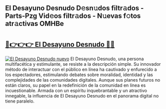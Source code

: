 ## El Desayuno Desnudo D𝚎sn𝚞dos filtr𝚊dos - Parts-Pzg Vid𝚎os filtr𝚊dos - N𝚞evas f𝚘tos atr𝚊ctivas OMHBe

# <h2><a href="http://mb4119j.tromn.icu/?c=El+Desayuno+Desnudo">🔗👉👉👉 El Desayuno Desnudo 🔗🔗</a></h2>

[![El Desayuno Desnudo nuevo](https://i.imgur.com/pEAQMta.gif)](http://mb4119j.tromn.icu/?c=El+Desayuno+Desnudo)
El Desayuno Desnudo, una persona multifacética y estimulante, se resiste a la descripción simple. Su innovador método de interactuar con el público en línea ha cautivado y enfurecido a los espectadores, estimulando debates sobre moralidad, identidad y las complejidades de las comunidades digitales. Aunque sus planes futuros no están claros, su papel en la redefinición de la comunidad en línea es incuestionable. Armada con un espíritu inquebrantable y un atractivo innegable, la influencia de El Desayuno Desnudo en el panorama digital no tiene paralelo.
